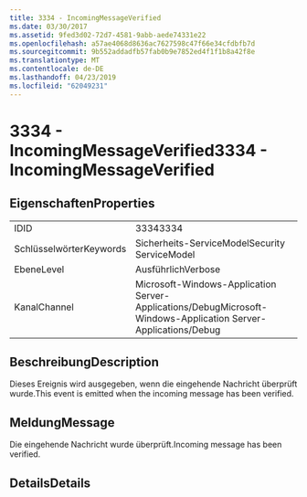 ```yaml
---
title: 3334 - IncomingMessageVerified
ms.date: 03/30/2017
ms.assetid: 9fed3d02-72d7-4581-9abb-aede74331e22
ms.openlocfilehash: a57ae4068d8636ac7627598c47f66e34cfdbfb7d
ms.sourcegitcommit: 9b552addadfb57fab0b9e7852ed4f1f1b8a42f8e
ms.translationtype: MT
ms.contentlocale: de-DE
ms.lasthandoff: 04/23/2019
ms.locfileid: "62049231"
---
```

# <a name="3334---incomingmessageverified"></a><span data-ttu-id="fbe29-102">3334 - IncomingMessageVerified</span><span class="sxs-lookup"><span data-stu-id="fbe29-102">3334 - IncomingMessageVerified</span></span>
## <a name="properties"></a><span data-ttu-id="fbe29-103">Eigenschaften</span><span class="sxs-lookup"><span data-stu-id="fbe29-103">Properties</span></span>  
  
|||  
|-|-|  
|<span data-ttu-id="fbe29-104">ID</span><span class="sxs-lookup"><span data-stu-id="fbe29-104">ID</span></span>|<span data-ttu-id="fbe29-105">3334</span><span class="sxs-lookup"><span data-stu-id="fbe29-105">3334</span></span>|  
|<span data-ttu-id="fbe29-106">Schlüsselwörter</span><span class="sxs-lookup"><span data-stu-id="fbe29-106">Keywords</span></span>|<span data-ttu-id="fbe29-107">Sicherheits-ServiceModel</span><span class="sxs-lookup"><span data-stu-id="fbe29-107">Security ServiceModel</span></span>|  
|<span data-ttu-id="fbe29-108">Ebene</span><span class="sxs-lookup"><span data-stu-id="fbe29-108">Level</span></span>|<span data-ttu-id="fbe29-109">Ausführlich</span><span class="sxs-lookup"><span data-stu-id="fbe29-109">Verbose</span></span>|  
|<span data-ttu-id="fbe29-110">Kanal</span><span class="sxs-lookup"><span data-stu-id="fbe29-110">Channel</span></span>|<span data-ttu-id="fbe29-111">Microsoft-Windows-Application Server-Applications/Debug</span><span class="sxs-lookup"><span data-stu-id="fbe29-111">Microsoft-Windows-Application Server-Applications/Debug</span></span>|  
  
## <a name="description"></a><span data-ttu-id="fbe29-112">Beschreibung</span><span class="sxs-lookup"><span data-stu-id="fbe29-112">Description</span></span>  
 <span data-ttu-id="fbe29-113">Dieses Ereignis wird ausgegeben, wenn die eingehende Nachricht überprüft wurde.</span><span class="sxs-lookup"><span data-stu-id="fbe29-113">This event is emitted when the incoming message has been verified.</span></span>  
  
## <a name="message"></a><span data-ttu-id="fbe29-114">Meldung</span><span class="sxs-lookup"><span data-stu-id="fbe29-114">Message</span></span>  
 <span data-ttu-id="fbe29-115">Die eingehende Nachricht wurde überprüft.</span><span class="sxs-lookup"><span data-stu-id="fbe29-115">Incoming message has been verified.</span></span>  
  
## <a name="details"></a><span data-ttu-id="fbe29-116">Details</span><span class="sxs-lookup"><span data-stu-id="fbe29-116">Details</span></span>
